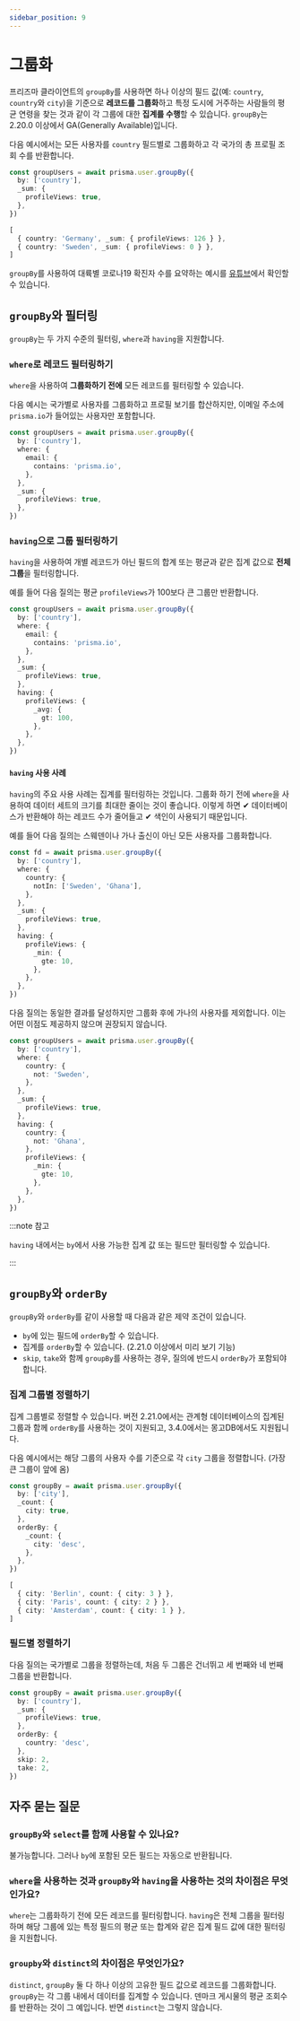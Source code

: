 ```yaml
---
sidebar_position: 9
---
```


# 그룹화

프리즈마 클라이언트의 `groupBy`를 사용하면 하나 이상의 필드 값(예: `country`, `country`와 `city`)을 기준으로 **레코드를 그룹화**하고 특정 도시에 거주하는 사람들의 평균 연령을 찾는 것과 같이 각 그룹에 대한 **집계를 수행**할 수 있습니다. `groupBy`는 2.20.0 이상에서 GA(Generally Available)입니다.

다음 예시에서는 모든 사용자를 `country` 필드별로 그룹화하고 각 국가의 총 프로필 조회 수를 반환합니다.

```ts
const groupUsers = await prisma.user.groupBy({
  by: ['country'],
  _sum: {
    profileViews: true,
  },
})
```

```ts title="결과"
[
  { country: 'Germany', _sum: { profileViews: 126 } },
  { country: 'Sweden', _sum: { profileViews: 0 } },
]
```

`groupBy`를 사용하여 대륙별 코로나19 확진자 수를 요약하는 예시를 [유튜브](https://youtu.be/BdlCPdPaorY)에서 확인할 수 있습니다.

## `groupBy`와 필터링

`groupBy`는 두 가지 수준의 필터링, `where`과 `having`을 지원합니다.

### `where`로 레코드 필터링하기

`where`을 사용하여 **그룹화하기 전에** 모든 레코드를 필터링할 수 있습니다.

다음 예시는 국가별로 사용자를 그룹화하고 프로필 보기를 합산하지만, 이메일 주소에 `prisma.io`가 들어있는 사용자만 포함합니다.

```ts {2-6}
const groupUsers = await prisma.user.groupBy({
  by: ['country'],
  where: {
    email: {
      contains: 'prisma.io',
    },
  },
  _sum: {
    profileViews: true,
  },
})
```

### `having`으로 그룹 필터링하기

`having`을 사용하여 개별 레코드가 아닌 필드의 합계 또는 평균과 같은 집계 값으로 **전체 그룹**을 필터링합니다.

예를 들어 다음 질의는 평균 `profileViews`가 100보다 큰 그룹만 반환합니다. 

```ts {10-16}
const groupUsers = await prisma.user.groupBy({
  by: ['country'],
  where: {
    email: {
      contains: 'prisma.io',
    },
  },
  _sum: {
    profileViews: true,
  },
  having: {
    profileViews: {
      _avg: {
        gt: 100,
      },
    },
  },
})
```

#### `having` 사용 사례

`having`의 주요 사용 사례는 집계를 필터링하는 것입니다. 그룹화 하기 전에 `where`을 사용하여 데이터 세트의 크기를 최대한 줄이는 것이 좋습니다. 이렇게 하면 ✔ 데이터베이스가 반환해야 하는 레코드 수가 줄어들고 ✔ 색인이 사용되기 때문입니다.

예를 들어 다음 질의는 스웨덴이나 가나 출신이 아닌 모든 사용자를 그룹화합니다.

```ts {3-5}
const fd = await prisma.user.groupBy({
  by: ['country'],
  where: {
    country: {
      notIn: ['Sweden', 'Ghana'],
    },
  },
  _sum: {
    profileViews: true,
  },
  having: {
    profileViews: {
      _min: {
        gte: 10,
      },
    },
  },
})
```

다음 질의는 동일한 결과를 달성하지만 그룹화 후에 가나의 사용자를 제외합니다. 이는 어떤 이점도 제공하지 않으며 권장되지 않습니다.

```ts {3-5, 11-13}
const groupUsers = await prisma.user.groupBy({
  by: ['country'],
  where: {
    country: {
      not: 'Sweden',
    },
  },
  _sum: {
    profileViews: true,
  },
  having: {
    country: {
      not: 'Ghana',
    },
    profileViews: {
      _min: {
        gte: 10,
      },
    },
  },
})
```

:::note 참고

`having` 내에서는 `by`에서 사용 가능한 집계 값 또는 필드만 필터링할 수 있습니다.

:::

## `groupBy`와 `orderBy`

`groupBy`와 `orderBy`를 같이 사용할 때 다음과 같은 제약 조건이 있습니다.

- `by`에 있는 필드에 `orderBy`할 수 있습니다.
- 집계를 `orderBy`할 수 있습니다. (2.21.0 이상에서 미리 보기 기능)
- `skip`, `take`와 함께 `groupBy`를 사용하는 경우, 질의에 반드시 `orderBy`가 포함되야 합니다.

### 집계 그룹별 정렬하기

집계 그룹별로 정렬할 수 있습니다. 버전 2.21.0에서는 관계형 데이터베이스의 집계된 그룹과 함께 `orderBy`를 사용하는 것이 지원되고, 3.4.0에서는 몽고DB에서도 지원됩니다.

다음 예시에서는 해당 그룹의 사용자 수를 기준으로 각 `city` 그룹을 정렬합니다. (가장 큰 그룹이 앞에 옴)

```ts
const groupBy = await prisma.user.groupBy({
  by: ['city'],
  _count: {
    city: true,
  },
  orderBy: {
    _count: {
      city: 'desc',
    },
  },
})
```

```ts title="결과"
[
  { city: 'Berlin', count: { city: 3 } },
  { city: 'Paris', count: { city: 2 } },
  { city: 'Amsterdam', count: { city: 1 } },
]
```

### 필드별 정렬하기

다음 질의는 국가별로 그룹을 정렬하는데, 처음 두 그룹은 건너뛰고 세 번째와 네 번째 그룹을 반환합니다.

```ts
const groupBy = await prisma.user.groupBy({
  by: ['country'],
  _sum: {
    profileViews: true,
  },
  orderBy: {
    country: 'desc',
  },
  skip: 2,
  take: 2,
})
```

## 자주 묻는 질문

### `groupBy`와 `select`를 함께 사용할 수 있나요?

불가능합니다. 그러나 `by`에 포함된 모든 필드는 자동으로 반환됩니다.

### `where`을 사용하는 것과 `groupBy`와 `having`을 사용하는 것의 차이점은 무엇인가요?

`where`는 그룹화하기 전에 모든 레코드를 필터링합니다. `having`은 전체 그룹을 필터링하며 해당 그룹에 있는 특정 필드의 평균 또는 합계와 같은 집계 필드 값에 대한 필터링을 지원합니다.

### `groupby`와 `distinct`의 차이점은 무엇인가요?

`distinct`, `groupBy` 둘 다 하나 이상의 고유한 필드 값으로 레코드를 그룹화합니다. `groupBy`는 각 그룹 내에서 데이터를 집계할 수 있습니다. 덴마크 게시물의 평균 조회수를 반환하는 것이 그 예입니다. 반면 `distinct`는 그렇지 않습니다.